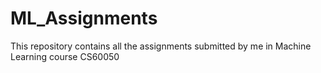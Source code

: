# ML_Assignments
This repository contains all the assignments submitted by me in Machine Learning course CS60050
